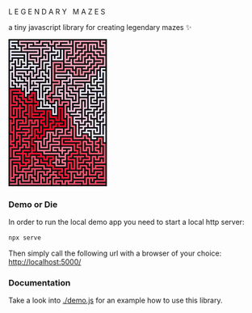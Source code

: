 L E G E N D A R Y &nbsp; M A Z E S

a tiny javascript library for creating legendary mazes :sparkles:

![a legendary maze](./legendary-maze-1.png)


### Demo or Die

In order to run the local demo app you need to start a local http server:

```sh
npx serve
```

Then simply call the following url with a browser of your choice: [http://localhost:5000/](http://localhost:5000/)


### Documentation

Take a look into [./demo.js](./demo.js) for an example how to use this library.
